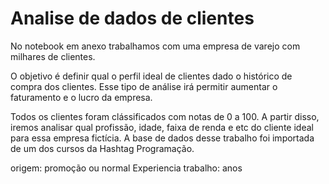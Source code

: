 # Analise de dados de clientes

No notebook em anexo trabalhamos com uma empresa de varejo com milhares de clientes.

O objetivo é definir qual o perfil ideal de clientes dado o histórico de compra dos clientes. Esse tipo de análise irá permitir aumentar o faturamento e o lucro da empresa.

Todos os clientes foram clássificados com notas de 0 a 100. A partir disso, iremos analisar qual profissão, idade, faixa de renda e etc do cliente ideal para essa empresa fictícia. A base de dados desse trabalho foi importada de um dos cursos da Hashtag Programação.

origem: promoção ou normal
Experiencia trabalho: anos

